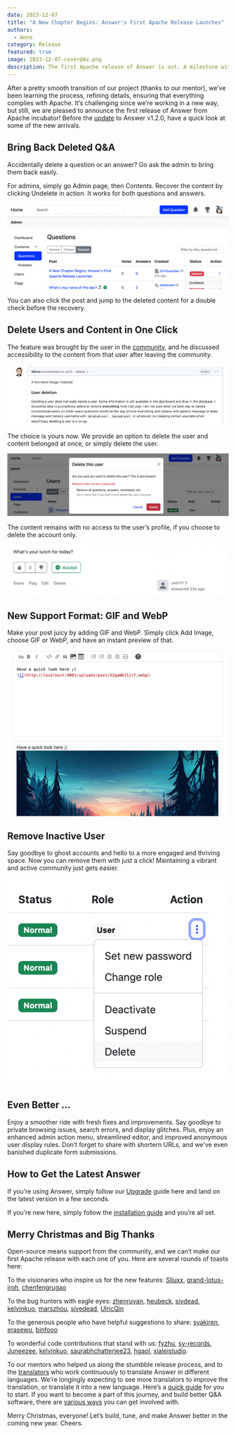```yaml
---
date: 2023-12-07
title: "A New Chapter Begins: Answer's First Apache Release Launches"
authors:
  - Anne
category: Release
featured: true
image: 2023-12-07-cover@4x.png
description: The first Apache release of Answer is out. A milestone with new features, hunted and improvements for this holiday season.
---
```


After a pretty smooth transition of our project (thanks to our mentor), we’ve been learning the process, refining details, ensuring that everything complies with Apache. It’s challenging since we’re working in a new way, but still, we are pleased to announce the first release of Answer from Apache incubator! Before the [update](https://answer.apache.org/docs/upgrade) to Answer v1.2.0, have a quick look at some of the new arrivals.

## Bring Back Deleted Q&A

Accidentally delete a question or an answer? Go ask the admin to bring them back easily.

For admins, simply go Admin page, then Contents. Recover the content by clicking Undelete in action. It works for both questions and answers.

![Preserve Content](Undelete.png)

You can also click the post and jump to the deleted content for a double check before the recovery.

## Delete Users and Content in One Click

The feature was brought by the user in the [community](https://github.com/apache/answer/issues/429), and he discussed accessibility to the content from that user after leaving the community.

![A Developer Shares Opinion of a Feature](voice-from-the-community.png)

The choice is yours now. We provide an option to delete the user and content belonged at once, or simply delete the user.

![Delete User's Content Checkbox](delete-user-content.png)

The content remains with no access to the user’s profile, if you choose to delete the account only.

![Deleted User](deleted-user.png)

## New Support Format: GIF and WebP

Make your post juicy by adding GIF and WebP. Simply click Add Image, choose GIF or WebP, and have an instant preview of that.

![Insert WebP and Have Instant View](WebP.png)

## Remove Inactive User

Say goodbye to ghost accounts and hello to a more engaged and thriving space. Now you can remove them with just a click! Maintaining a vibrant and active community just gets easier.

![Delete a User](delete-a-user.png)

## Even Better ...

Enjoy a smoother ride with fresh fixes and improvements. Say goodbye to private browsing issues, search errors, and display glitches. Plus, enjoy an enhanced admin action menu, streamlined editor, and improved anonymous user display rules. Don’t forget to share with shortern URLs, and we've even banished duplicate form submissions.

## How to Get the Latest Answer

If you’re using Answer, simply follow our [Upgrade](https://answer.apache.org/docs/upgrade) guide here and land on the latest version in a few seconds.

If you’re new here, simply follow the [installation guide](https://answer.apache.org/docs/installation) and you’re all set.

## Merry Christmas and Big Thanks

Open-source means support from the community, and we can’t make our first Apache release with each one of you. Here are several rounds of toasts here:

To the visionaries who inspire us for the new features:
[Slluxx](https://github.com/Slluxx), [grand-lotus-iroh](https://github.com/grand-lotus-iroh), [chenfengrugao](https://github.com/chenfengrugao)

To the bug hunters with eagle eyes:
[zhenruyan](https://github.com/zhenruyan), [heubeck](https://github.com/heubeck), [sivdead](https://github.com/sivdead), [kelvinkuo](https://github.com/kelvinkuo), [marszhou](https://meta.answer.dev/users/marszhou), [sivedead](https://github.com/sivdead), [UlricQin](https://github.com/UlricQin)

To the generous people who have helpful suggestions to share:
[syakiren](https://meta.answer.dev/users/syakiren), [erasewu](https://github.com/erasewu), [binfooo](https://github.com/binfooo)

To wonderful code contributions that stand with us:
[fyzhu](https://github.com/fyzhu), [sy-records](https://github.com/sy-records), [Juneezee](https://github.com/Juneezee), [kelvinkuo](https://github.com/kelvinkuo), [saurabhchatterjee23](https://github.com/saurabhchatterjee23), [hgaol](https://github.com/hgaol), [xialeistudio](https://github.com/xialeistudio).

To our mentors who helped us along the stumbble release process, and to the [translators](https://crowdin.com/project/answer/activity-stream) who work continuously to translate Answer in different languages. We’re longingly expecting to see more translators to improve the translation, or translate it into a new language. Here’s a [quick guide](https://answer.apache.org/community/translation) for you to start. If you want to become a part of this journey, and build better Q&A software, there are [various ways](https://answer.apache.org/community/contributing) you can get involved with.

Merry Christmas, everyone! Let’s build, tune, and make Answer better in the coming new year. Cheers.
